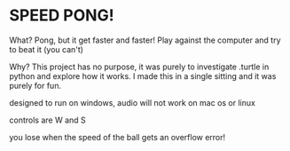 # SPEED PONG!

What?
Pong, but it get faster and faster!
Play against the computer and try to beat it (you can't)

Why?
This project has no purpose, it was purely to investigate .turtle in python and explore how it works.
I made this in a single sitting and it was purely for fun.


designed to run on windows, audio will not work on mac os or linux 

controls are W and S

you lose when the speed of the ball gets an overflow error!



